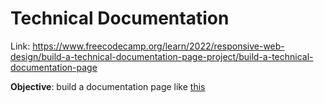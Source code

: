 # Technical Documentation

Link: https://www.freecodecamp.org/learn/2022/responsive-web-design/build-a-technical-documentation-page-project/build-a-technical-documentation-page

**Objective**: build a documentation page like [this](https://technical-documentation-page.freecodecamp.rocks/)
